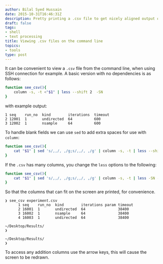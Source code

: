 ```yaml
---
author: Bilal Syed Hussain
date: 2015-10-31T16:46:31Z
description: Pretty printing a .csv file to get nicely aligned output on the command line.
draft: false
tags:
- shell
- text processing
title: Viewing .csv files on the command line
topics:
- tools
type: post
---
```


It can be convenient to view a `.csv` file from the command line, when using SSH connection for example.  A basic version with no dependencies is as follows:

```bash
function see_csv(){
    column -s, -t <"$1" | less --shift 2  -SN
}
```

with example output:

```
1 seq    run_no  kind        iterations  timeout
2 12001  1       undirected  64          600
3 12002  1       nsample     64          600
```

To handle blank fields we can use `sed` to add extra spaces for use with `column`:

```bash
function see_csv(){
    cat "$1" | sed 's/,,/, ,/g;s/,,/, ,/g' | column -s, -t | less --shift 2 -SN
}
```

If the `.csv` has many columns, you change the `less` options to the following:

```bash
function see_csv(){
    cat "$1" | sed 's/,,/, ,/g;s/,,/, ,/g' | column -s, -t | less -SN -Xs
}
```
So that the columns that can fit on the screen are printed, for convenience.   

```
❯ see_csv experiment.csv
      1 seq    run_no  kind        iterations param timeout  
      2 16001  1       undirected  64               38400            
      3 16002  1       nsample     64               38400            
      4 16003  1       undirected  64               38400            

~/Desktop/Results/
❯

~/Desktop/Results/
❯
```

To access any addition columns use the arrow keys, this will cause the screen to be redrawn.
